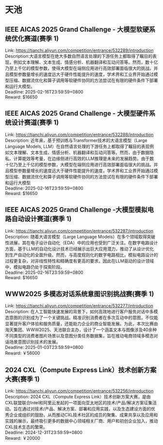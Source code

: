 # 天池



## IEEE AICAS 2025 Grand Challenge - 大模型软硬系统优化赛道(赛季 1)

Link: https://tianchi.aliyun.com/competition/entrance/532289/introduction  
Description: ​大语言模型在绝大多数自然语言处理的下游任务上都取得了瞩目的表现，例如文本理解、文本生成、情感分析、机器翻译和互动问答等。然而，数十亿乃至上千亿的模型参数，使得大模型在端侧应用进行高效部署面临很大的挑战。并且模型参数量增长的速度远大于硬件性能提升的速度，学术界和工业界开始通过模型压缩、数据流优化和算子调用等软硬件协同的方法尝试在有限的硬件条件下部署和运行大模型。  
Deadline: 2025-02-16T23:59:59+0800  
Reward: $16650  


## IEEE AICAS 2025 Grand Challenge - 大模型硬件系统设计赛道(赛季 1)

Link: https://tianchi.aliyun.com/competition/entrance/532288/introduction  
Description: 近年来，基于预训练与Transformer技术的大语言模型（Large Language Models, LLM）在自然语言处理的下游任务上都取得了瞩目的表现例如文本理解、文本生成、情感分析、机器翻译和互动问答等。然而，由于数据隐私、计算能效等考量，在边缘侧进行高效的LLM推理是未来的发展趋势。由于数十亿乃至上千亿的模型参数，大模型在端侧应用进行高效部署面临很大的挑战。并且模型参数量增长的速度远大于硬件性能提升的速度，学术界和工业界开始通过模型压缩、数据流优化和算子调用等软硬件协同的方法尝试在有限的硬件条件下部署和运行大模型  
Deadline: 2025-02-16T23:59:59+0800  
Reward: $16650  


## IEEE AICAS 2025 Grand Challenge -大模型模拟电路自动设计赛道(赛季 1)

Link: https://tianchi.aliyun.com/competition/entrance/532287/introduction  
Description: 随着大语言模型（Large Language Models）在多个领域取得突破性进展，其在电子设计自动化（EDA）中的应用也受到广泛关注。在数字电路设计方面，基于LLM的自动化设计技术已经展示出巨大应用潜力，推动了从设计优化到生产自动化的全面升级。然而，与高度规则化的数字电路相比，模拟电路设计的过程更复杂，对非线性特性和精确度有更高的要求，因此在LLM驱动的设计领域中，模拟电路仍处于探索阶段。  
Deadline: 2025-02-16T23:59:59+0800  
Reward: $16650  


## WWW2025 多模态对话系统意图识别挑战赛(赛季 1)

Link: https://tianchi.aliyun.com/competition/entrance/532277/introduction  
Description: 在人工智能快速发展的背景下，如何高效地进行客户服务对话中多模态意图的识别成为了一个关键挑战。精准识别消费者在多次互动中的意图，不仅能显著提升客户体验和服务质量，还能助力企业的商业智能发展。为此，本次比赛由淘天集团、WWW2025、天池联合主办，设计了一个涵盖文本与图像涉及40余种不同类型的消费者图片场景以及意图分类任务数据集，旨在推动电商领域多模态对话场景意图识别技术的发展。  
Deadline: 2025-01-03T23:59:59+0800  
Reward: ￥56000  


## 2024 CXL（Compute Express Link）技术创新方案大赛(赛季 1)

Link: https://tianchi.aliyun.com/competition/entrance/532256/introduction  
Description: 2024 CXL（Compute Express Link）技术创新方案大赛，是由CXL联盟联合Intel和阿里云发起的一项面向亚太地区的技术/产品/解决方案征集活动。旨在通过对技术/产品、解决方案、部署和应用实践，以及生态建设方面的优秀企业或组织的鼓励，从而推动CXL技术社区的成员的聚集、成果共享以及应用和实践的展示，最终吸引更多的数据中心领域相关厂商、用户和初创企业加入，推动CXL技术生态的繁荣。  
Deadline: 2024-12-31T23:59:59+0800  
Reward: ￥20000  

